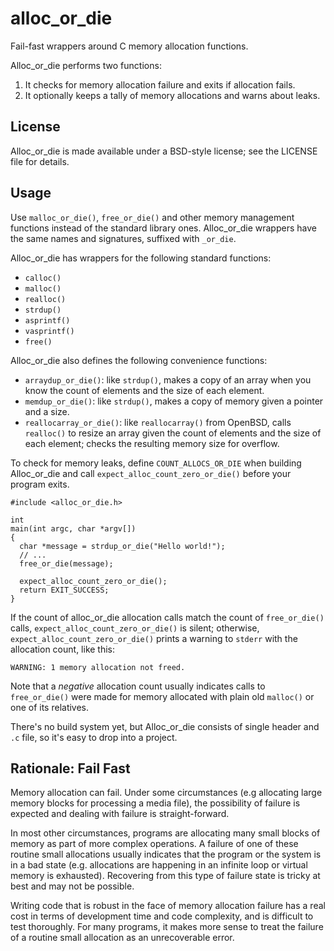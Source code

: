alloc_or_die
============

Fail-fast wrappers around C memory allocation functions.

Alloc_or_die performs two functions:

  1.  It checks for memory allocation failure and exits if allocation fails.
  2.  It optionally keeps a tally of memory allocations and warns about leaks.


License
-------
Alloc_or_die is made available under a BSD-style license; see the LICENSE file for 
details.


Usage
-----

Use `malloc_or_die()`, `free_or_die()` and other memory management functions 
instead of the standard library ones.  Alloc_or_die wrappers have the same 
names and signatures, suffixed with `_or_die`.

Alloc_or_die has wrappers for the following standard functions:

  -   `calloc()`
  -   `malloc()`
  -   `realloc()`
  -   `strdup()`
  -   `asprintf()`
  -   `vasprintf()`
  -   `free()`
  
Alloc_or_die also defines the following convenience functions:

  -   `arraydup_or_die()`: like `strdup()`, makes a copy of an array when you 
      know the count of elements and the size of each element.
  -   `memdup_or_die()`: like `strdup()`, makes a copy of memory given a 
      pointer and a size.
  -   `reallocarray_or_die()`: like `reallocarray()` from OpenBSD, calls 
      `realloc()` to resize an array given the count of elements and the size
      of each element; checks the resulting memory size for overflow.

To check for memory leaks, define `COUNT_ALLOCS_OR_DIE` when building 
Alloc_or_die and call `expect_alloc_count_zero_or_die()` before your program 
exits.

    #include <alloc_or_die.h>

    int
    main(int argc, char *argv[])
    {
      char *message = strdup_or_die("Hello world!");
      // ...
      free_or_die(message);
      
      expect_alloc_count_zero_or_die();
      return EXIT_SUCCESS;
    }

If the count of alloc_or_die allocation calls match the count of 
`free_or_die()` calls, `expect_alloc_count_zero_or_die()` is silent; otherwise, 
`expect_alloc_count_zero_or_die()` prints a warning to `stderr` with the 
allocation count, like this:

    WARNING: 1 memory allocation not freed.

Note that a _negative_ allocation count usually indicates calls to 
`free_or_die()` were made for memory allocated with plain old `malloc()` or one 
of its relatives.

There's no build system yet, but Alloc_or_die consists of single header and 
`.c` file, so it's easy to drop into a project.


Rationale: Fail Fast
--------------------

Memory allocation can fail. Under some circumstances (e.g allocating large 
memory blocks for processing a media file), the possibility of failure is 
expected and dealing with failure is straight-forward.

In most other circumstances, programs are allocating many small blocks of
memory as part of more complex operations. A failure of one of these routine 
small allocations usually indicates that the program or the system is in a bad 
state (e.g. allocations are happening in an infinite loop or virtual memory is 
exhausted). Recovering from this type of failure state is tricky at best and 
may not be possible.

Writing code that is robust in the face of memory allocation failure has a real
cost in terms of development time and code complexity, and is difficult to test 
thoroughly. For many programs, it makes more sense to treat the failure of a 
routine small allocation as an unrecoverable error.

